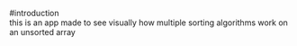 #introduction  
this is an app made to see visually how multiple sorting algorithms work on an unsorted array 

